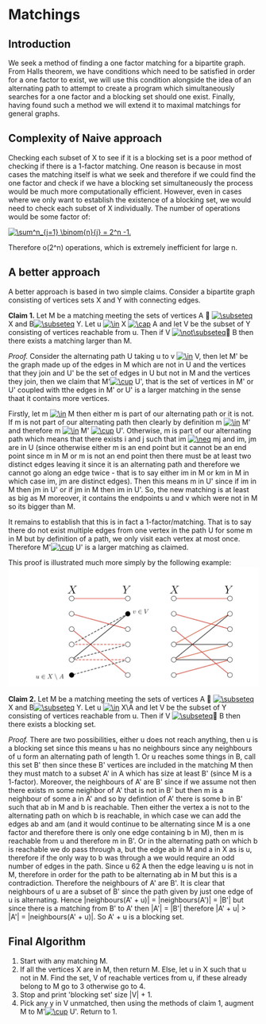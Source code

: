 # Matchings
## Introduction 
We seek a method of finding a one factor matching for a bipartite graph. From Halls theorem, we have conditions which need to be satisfied in order for a one factor to exist, we will use this condition alongside the idea of an alternating path to attempt to create a program which simultaneously searches for a one factor and a blocking set should one exist. Finally, having found such a method we will extend it to maximal matchings for general graphs.

## Complexity of Naive approach

Checking each subset of X to see if it is a blocking set is a poor method of checking if there is a 1-factor matching. One reason is because in most cases the matching itself is what we seek and therefore if we could find the one factor and check if we have a blocking set simultaneously the process would be much more computationally efficient. However, even in cases where we only want to establish the existence of a blocking set, we would need to check each subset of X individually. The number of operations would be some factor of:

<a href="https://www.codecogs.com/eqnedit.php?latex=\sum^n_{j=1}&space;\binom{n}{j}&space;=&space;2^n&space;-1." target="_blank"><img src="https://latex.codecogs.com/gif.latex?\sum^n_{j=1}&space;\binom{n}{j}&space;=&space;2^n&space;-1." title="\sum^n_{j=1} \binom{n}{j} = 2^n -1." /></a>

Therefore o(2^n) operations, which is extremely inefficient for large n.

## A better approach 
A better approach is based in two simple claims. Consider a bipartite graph consisting of vertices sets X and Y with connecting edges.

**Claim 1.** Let M be a matching meeting the sets of vertices A  <a href="https://www.codecogs.com/eqnedit.php?latex=\subseteq" target="_blank"><img src="https://latex.codecogs.com/gif.latex?\subseteq" title="\subseteq" /></a> X and B<a href="https://www.codecogs.com/eqnedit.php?latex=\subseteq" target="_blank"><img src="https://latex.codecogs.com/gif.latex?\subseteq" title="\subseteq" /></a> Y. Let u <a href="https://www.codecogs.com/eqnedit.php?latex=\in" target="_blank"><img src="https://latex.codecogs.com/gif.latex?\in" title="\in" /></a> X <a href="https://www.codecogs.com/eqnedit.php?latex=\cap" target="_blank"><img src="https://latex.codecogs.com/gif.latex?\cap" title="\cap" /></a> A and let V
be the subset of Y consisting of vertices reachable from u. Then if V <a href="https://www.codecogs.com/eqnedit.php?latex=\not\subseteq" target="_blank"><img src="https://latex.codecogs.com/gif.latex?\not\subseteq" title="\not\subseteq" /></a> B then there exists a matching
larger than M.

*Proof.* Consider the alternating path U taking u to v <a href="https://www.codecogs.com/eqnedit.php?latex=\in" target="_blank"><img src="https://latex.codecogs.com/gif.latex?\in" title="\in" /></a> V, then let M' be the graph made up of the
edges in M which are not in U and the vertices that they join and U' be the set of edges in U but not in M and the vertices they join, then we claim that M'<a href="https://www.codecogs.com/eqnedit.php?latex=\cup" target="_blank"><img src="https://latex.codecogs.com/gif.latex?\cup" title="\cup" /></a> U', that is the set of vertices in M' or U' coupled with tthe edges in M' or U' is a larger matching in the sense thaat it contains more vertices.

Firstly, let m  <a href="https://www.codecogs.com/eqnedit.php?latex=\in" target="_blank"><img src="https://latex.codecogs.com/gif.latex?\in" title="\in" /></a> M then either m is part of our alternating path or it is not. If m is not part of our alternating path then clearly by definition m <a href="https://www.codecogs.com/eqnedit.php?latex=\in" target="_blank"><img src="https://latex.codecogs.com/gif.latex?\in" title="\in" /></a> M' and therefore m <a href="https://www.codecogs.com/eqnedit.php?latex=\in" target="_blank"><img src="https://latex.codecogs.com/gif.latex?\in" title="\in" /></a> M' <a href="https://www.codecogs.com/eqnedit.php?latex=\cup" target="_blank"><img src="https://latex.codecogs.com/gif.latex?\cup" title="\cup" /></a> U'. Otherwise, m is part of our alternating path which means that there exists i and j such that im <a href="https://www.codecogs.com/eqnedit.php?latex=\neq" target="_blank"><img src="https://latex.codecogs.com/gif.latex?\neq" title="\neq" /></a> mj and im, jm are in U (since otherwise either m is an end point but it cannot be an end point since m in M or
m is not an end point then there must be at least two distinct edges leaving it since it is an alternating path and therefore we cannot go along an edge twice - that is to say either im in M or km in M in which case im, jm are distinct edges). Then this means m in U' since if im in M then jm in U' or if jm in M
then im in U'. So, the new matching is at least as big as M moreover, it contains the endpoints u and
v which were not in M so its bigger than M.

It remains to establish that this is in fact a 1-factor/matching. That is to say there do not exist multiple edges from one vertex in the path U for some m in M but by definition of a path, we only visit each vertex at most once. Therefore M'<a href="https://www.codecogs.com/eqnedit.php?latex=\cup" target="_blank"><img src="https://latex.codecogs.com/gif.latex?\cup" title="\cup" /></a> U' is a larger matching as claimed.

This proof is illustrated much more simply by the following example:
![Claim1](claim1_illustration.png)

**Claim 2.** Let M be a matching meeting the sets of vertices A  <a href="https://www.codecogs.com/eqnedit.php?latex=\subseteq" target="_blank"><img src="https://latex.codecogs.com/gif.latex?\subseteq" title="\subseteq" /></a> X and B<a href="https://www.codecogs.com/eqnedit.php?latex=\subseteq" target="_blank"><img src="https://latex.codecogs.com/gif.latex?\subseteq" title="\subseteq" /></a> Y. Let u <a href="https://www.codecogs.com/eqnedit.php?latex=\in" target="_blank"><img src="https://latex.codecogs.com/gif.latex?\in" title="\in" /></a> X\A and let V be the subset of Y consisting of vertices reachable from u. Then if V <a href="https://www.codecogs.com/eqnedit.php?latex=\subseteq" target="_blank"><img src="https://latex.codecogs.com/gif.latex?\subseteq" title="\subseteq" /></a> B then there exists a blocking set. 

*Proof.* There are two possibilities, either u does not reach anything, then u is a blocking set since this
means u has no neighbours since any neighbours of u form an alternating path of length 1. Or u reaches some things in B, call this set B' then since these B' vertices are included in the matching M then they must match to a subset A' in A which has size at least B' (since M is a 1-factor). Moreover, the neighbours of A' are B' since if we assume not then there exists m  some neighbor of A' that is not in B' but then m is a neighbour of some a in A' and so by defintion of A' there is some b in B' such that ab in M and b is reachable. Then either the
vertex a is not to the alternating path on which b is reachable, in which case we can add the edges ab and am (and it would continue to be alternating since M is a one factor and therefore there is only one edge containing b in M), then m is reachable from u and therefore m in B'. Or in the alternating path
on which b is reachable we do pass through a, but the edge ab in M and a in X as is u, therefore if the only way to b was through a we would require an odd number of edges in the path. Since u 62 A then the edge leaving u is not in M, therefore in order for the path to be alternating ab in M but this is a contradiction. Therefore the neighbours of A' are B'.
It is clear that neighbours of u are a subset of B' since the path given by just one edge of u is alternating. Hence |neighbours(A' + u)| = |neighbours(A')| = |B'| but since there is a matching from B' to A' then |A'| = |B'| therefore |A' + u| > |A'| = |neighbours(A' + u)|. So A' + u is a blocking set.


## Final Algorithm
1. Start with any matching M.
2. If all the vertices X are in M, then return M. Else, let u in X such that u not in M. Find the set, V of reachable vertices from u, if these already belong to M go to 3 otherwise go to 4.
3. Stop and print 'blocking set' size |V| + 1.
4. Pick any y in V unmatched, then using the methods of claim 1, augment M to M'<a href="https://www.codecogs.com/eqnedit.php?latex=\cup" target="_blank"><img src="https://latex.codecogs.com/gif.latex?\cup" title="\cup" /></a> U'. Return to 1.
